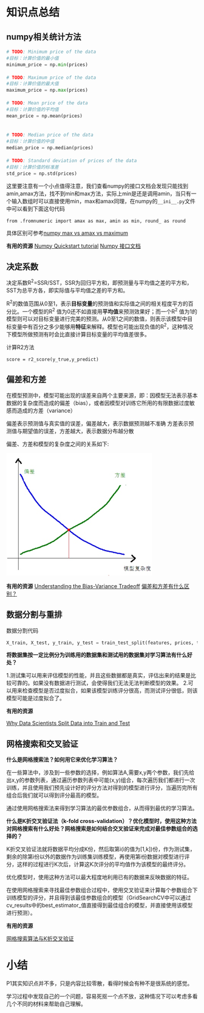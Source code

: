 # 知识点总结

## numpy相关统计方法

```python
# TODO: Minimum price of the data
#目标：计算价值的最小值
minimum_price = np.min(prices)

# TODO: Maximum price of the data
#目标：计算价值的最大值
maximum_price = np.max(prices)

# TODO: Mean price of the data
#目标：计算价值的平均值
mean_price = np.mean(prices)


# TODO: Median price of the data
#目标：计算价值的中值
median_price = np.median(prices)

# TODO: Standard deviation of prices of the data
#目标：计算价值的标准差
std_price = np.std(prices)
```

这里要注意有一个小点值得注意，我们查看numpy的接口文档会发现只能找到amin,amax方法，找不到min和max方法，实际上min是还是调用amin，当只有一个输入数组时可以直接使用min，max和amax同理，在numpy的`__ini__.py`文件中可以看到下面这句代码
```
from .fromnumeric import amax as max, amin as min, round_ as round
```

具体区别可参考[numpy max vs amax vs maximum](http://stackoverflow.com/questions/33569668/numpy-max-vs-amax-vs-maximum)

**有用的资源**
[Numpy Quickstart tutorial](https://docs.scipy.org/doc/numpy-dev/user/quickstart.html)
[Numpy 接口文档](https://docs.scipy.org/doc/numpy/reference/routines.html)

## 决定系数

决定系数R<sup>2</sup>=SSR/SST，SSR为回归平方和，即预测量与平均值之差的平方和，SST为总平方各，即实际值与平均值之差的平方和。

R<sup>2</sup>的数值范围从0至1，表示**目标变量**的预测值和实际值之间的相关程度平方的百分比。一个模型的R<sup>2</sup> 值为0还不如直接用**平均值**来预测效果好；而一个R<sup>2</sup> 值为1的模型则可以对目标变量进行完美的预测。从0至1之间的数值，则表示该模型中目标变量中有百分之多少能够用**特征**来解释。模型也可能出现负值的R<sup>2</sup>，这种情况下模型所做预测有时会比直接计算目标变量的平均值差很多。

计算R2方法
```
score = r2_score(y_true,y_predict)
```

## 偏差和方差

在模型预测中，模型可能出现的误差来自两个主要来源，即：因模型无法表示基本数据的复杂度而造成的偏差（bias），或者因模型对训练它所用的有限数据过度敏感而造成的方差（variance）

偏差表示预测值与真实值的误差，偏差越大，表示数据预测越不准确
方差表示预测值与期望值的误差，方差越大，表示数据分布越分散

偏差、方差和模型的复杂度之间的关系如下:

![](/images/14907888423241.jpg)

**有用的资源**
[Understanding the Bias-Variance Tradeoff](http://scott.fortmann-roe.com/docs/BiasVariance.html)
[偏差和方差有什么区别？](https://www.zhihu.com/question/20448464)

## 数据分割与重排

数据分割代码
```python
X_train, X_test, y_train, y_test = train_test_split(features, prices, test_size=0.2, random_state=42)
```

**将数据集按一定比例分为训练用的数据集和测试用的数据集对学习算法有什么好处？**

1.测试集可以用来评估模型的性能，并且这些数据都是真实，评估出来的结果是比较可靠的。如果没有数据进行测试，会使得我们无法无法判断模型的效果。
2.可以用来检查模型是否过度拟合，如果该模型训练评分很高，而测试评分很低，则该模型可能是过度拟合了。

**有用的资源**

[Why Data Scientists Split Data into Train and Test](http://info.salford-systems.com/blog/bid/337783/Why-Data-Scientists-Split-Data-into-Train-and-Test)


## 网格搜索和交叉验证

**什么是网格搜索法？如何用它来优化学习算法？**

在一些算法中，涉及到一些参数的选择，例如算法A,需要x,y两个参数，我们先给出x,y的参数列表，通过遍历参数列表中可能(x,y)组合，每次遍历我们都进行一次训练，并且使用我们预先设计好的评分方法对得到的模型进行评分，当遍历完所有组合后我们就可以得到评分最高的模型。

通过使用网格搜索法来得到学习算法的最优参数组合，从而得到最优的学习算法。

**什么是K折交叉验证法（k-fold cross-validation）？优化模型时，使用这种方法对网格搜索有什么好处？网格搜索是如何结合交叉验证来完成对最佳参数组合的选择的？**

K折交叉验证法就将数据平均分成K份，然后取第i(i的值为[1,k])份，作为测试集，剩余的除第i份以外的数据作为训练集训练模型，再使用第i份数据对模型进行评分，这样的过程进行K次后，计算这K次评分的平均值作为该模型的最终评分。

优化模型时，使用这种方法可以最大程度地利用已有的数据来反映数据的特征。

在使用网格搜索来寻找最佳参数组合过程中，使用交叉验证来计算每个参数组合下训练模型的评分，并且得到该最佳参数组合的模型（GridSearchCV中可以通过cv_results中的best_estimator_值直接得到最佳组合的模型，并直接使用该模型进行预测）。

**有用的资源**

[网格搜索算法与K折交叉验证](https://zhuanlan.zhihu.com/p/25637642)

# 小结

P1其实知识点并不多，只是内容比较零散，看得时候会有种不是很系统的感觉。

学习过程中发现自己的一个问题，容易死抠一个点不放，这种情况下可以考虑多看几个不同的材料来帮助自己理解。


